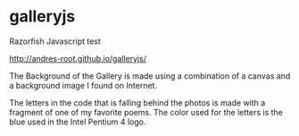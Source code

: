 galleryjs
=========
Razorfish Javascript test

http://andres-root.github.io/galleryjs/

The Background of the Gallery is made using a combination of a canvas and a background image I found on Internet.

The letters in the code that is falling behind the photos is made with a fragment of one of my favorite poems. The color used for the letters is the blue used in the Intel Pentium 4 logo.
